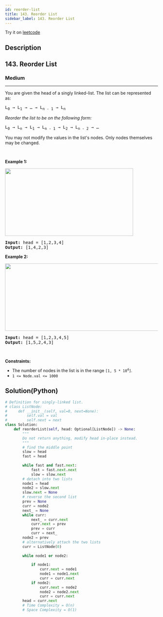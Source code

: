```yaml
---
id: reorder-list
title: 143. Reorder List
sidebar_label: 143. Reorder List
---
```


Try it on <a href='https://leetcode.com/problems/reorder-list'>leetcode</a>
## Description
<div class="description">
<h2>143. Reorder List</h2><h3>Medium</h3><hr><div><p>You are given the head of a singly linked-list. The list can be represented as:</p>

<pre>L<sub>0</sub> → L<sub>1</sub> → … → L<sub>n - 1</sub> → L<sub>n</sub>
</pre>

<p><em>Reorder the list to be on the following form:</em></p>

<pre>L<sub>0</sub> → L<sub>n</sub> → L<sub>1</sub> → L<sub>n - 1</sub> → L<sub>2</sub> → L<sub>n - 2</sub> → …
</pre>

<p>You may not modify the values in the list's nodes. Only nodes themselves may be changed.</p>

<p>&nbsp;</p>
<p><strong>Example 1:</strong></p>
<img alt="" src="https://assets.leetcode.com/uploads/2021/03/04/reorder1linked-list.jpg" style="width: 422px; height: 222px;">
<pre><strong>Input:</strong> head = [1,2,3,4]
<strong>Output:</strong> [1,4,2,3]
</pre>

<p><strong>Example 2:</strong></p>
<img alt="" src="https://assets.leetcode.com/uploads/2021/03/09/reorder2-linked-list.jpg" style="width: 542px; height: 222px;">
<pre><strong>Input:</strong> head = [1,2,3,4,5]
<strong>Output:</strong> [1,5,2,4,3]
</pre>

<p>&nbsp;</p>
<p><strong>Constraints:</strong></p>

<ul>
	<li>The number of nodes in the list is in the range <code>[1, 5 * 10<sup>4</sup>]</code>.</li>
	<li><code>1 &lt;= Node.val &lt;= 1000</code></li>
</ul>
</div>
</div>

## Solution(Python)
```Python
# Definition for singly-linked list.
# class ListNode:
#     def __init__(self, val=0, next=None):
#         self.val = val
#         self.next = next
class Solution:
    def reorderList(self, head: Optional[ListNode]) -> None:
        """
        Do not return anything, modify head in-place instead.
        """
        # find the middle point
        slow = head
        fast = head
        
        while fast and fast.next:
            fast = fast.next.next
            slow = slow.next
        # detach into two lists
        node1 = head
        node2 = slow.next
        slow.next = None
        # reverse the second list
        prev = None
        curr = node2
        next_ = None
        while curr:
            next_ = curr.next 
            curr.next = prev
            prev = curr
            curr = next_
        node2 = prev
        # alternatively attach the two lists
        curr = ListNode(0)
        
        while node1 or node2:
            
            if node1:
                curr.next = node1
                node1 = node1.next
                curr = curr.next
            if node2:
                curr.next = node2
                node2 = node2.next
                curr = curr.next
        head = curr.next
        # Time Complexity = O(n)
        # Space Complexity = O(1)
```